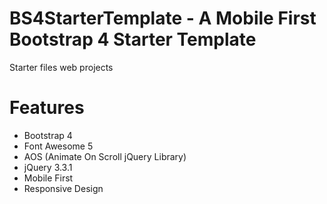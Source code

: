 # BS4StarterTemplate - A Mobile First Bootstrap 4 Starter Template
Starter files web projects

# Features
 - Bootstrap 4
 - Font Awesome 5
 - AOS (Animate On Scroll jQuery Library)
 - jQuery 3.3.1
 - Mobile First
 - Responsive Design


